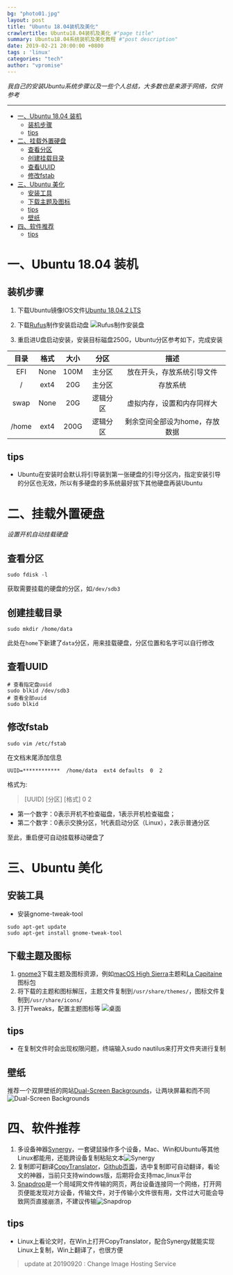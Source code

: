 ```yaml
---
bg: "photo01.jpg"
layout: post
title: "Ubuntu 18.04装机及美化"
crawlertitle: Ubuntu18.04装机及美化 #"page title"
summary: Ubuntu18.04系统装机及美化教程 #"post description"
date: 2019-02-21 20:00:00 +0800
tags : 'linux'
categories: "tech"
author: "vpromise"
---
```


*我自己的安装Ubuntu系统步骤以及一些个人总结，大多数也是来源于网络，仅供参考*

--- 

- [一、Ubuntu 18.04 装机](#%e4%b8%80ubuntu-1804-%e8%a3%85%e6%9c%ba)
  - [装机步骤](#%e8%a3%85%e6%9c%ba%e6%ad%a5%e9%aa%a4)
  - [tips](#tips)
- [二、挂载外置硬盘](#%e4%ba%8c%e6%8c%82%e8%bd%bd%e5%a4%96%e7%bd%ae%e7%a1%ac%e7%9b%98)
  - [查看分区](#%e6%9f%a5%e7%9c%8b%e5%88%86%e5%8c%ba)
  - [创建挂载目录](#%e5%88%9b%e5%bb%ba%e6%8c%82%e8%bd%bd%e7%9b%ae%e5%bd%95)
  - [查看UUID](#%e6%9f%a5%e7%9c%8buuid)
  - [修改fstab](#%e4%bf%ae%e6%94%b9fstab)
- [三、Ubuntu 美化](#%e4%b8%89ubuntu-%e7%be%8e%e5%8c%96)
  - [安装工具](#%e5%ae%89%e8%a3%85%e5%b7%a5%e5%85%b7)
  - [下载主题及图标](#%e4%b8%8b%e8%bd%bd%e4%b8%bb%e9%a2%98%e5%8f%8a%e5%9b%be%e6%a0%87)
  - [tips](#tips-1)
  - [壁纸](#%e5%a3%81%e7%ba%b8)
- [四、软件推荐](#%e5%9b%9b%e8%bd%af%e4%bb%b6%e6%8e%a8%e8%8d%90)
  - [tips](#tips-2)

# 一、Ubuntu 18.04 装机

## 装机步骤
1. 下载Ubuntu镜像IOS文件[Ubuntu 18.04.2 LTS](https://www.ubuntu.com/download/desktop)
2. 下载[Rufus](https://rufus.ie/)制作安装启动盘
![Rufus制作安装盘](https://i.loli.net/2019/09/20/zsLldriH7GpIfCU.png)

3. 重启进U盘启动安装，安装目标磁盘250G，Ubuntu分区参考如下，完成安装

| 目录   | 格式 | 大小  |   分区   |          描述        |
| :---: | :--: | :--: | :-----: | :-----------------: |
|  EFI  | None | 100M |  主分区  |   放在开头，存放系统引导文件  |
|   /   | ext4 | 20G  |  主分区  |          存放系统          |
| swap  | None | 20G  | 逻辑分区 |   虚拟内存，设置和内存同样大  |
| /home | ext4 | 200G | 逻辑分区 | 剩余空间全部设为home，存放数据 |

## tips
* Ubuntu在安装时会默认将引导装到第一张硬盘的引导分区内，指定安装引导的分区也无效，所以有多硬盘的多系统最好拔下其他硬盘再装Ubuntu

# 二、挂载外置硬盘
*设置开机自动挂载硬盘*
## 查看分区
```
sudo fdisk -l  
```
获取需要挂载的硬盘的分区，如`/dev/sdb3`

## 创建挂载目录
```
sudo mkdir /home/data
```
此处在`home`下新建了`data`分区，用来挂载硬盘，分区位置和名字可以自行修改
## 查看UUID
```
# 查看指定盘uuid
sudo blkid /dev/sdb3
# 查看全部uuid
sudo blkid 
```
## 修改fstab
```
sudo vim /etc/fstab
```
在文档末尾添加信息
```
UUID=************  /home/data  ext4 defaults  0  2
```
格式为:
> [UUID] [分区]  [格式]  0  2

- 第一个数字：0表示开机不检查磁盘，1表示开机检查磁盘； 
- 第二个数字：0表示交换分区，1代表启动分区（Linux），2表示普通分区 

至此，重启便可自动挂载移动硬盘了

# 三、Ubuntu 美化
## 安装工具
* 安装gnome-tweak-tool
```
sudo apt-get update
sudo apt-get install gnome-tweak-tool
```
## 下载主题及图标
1. [gnome3](https://www.gnome-look.org/)下载主题及图标资源，例如[macOS High Sierra](https://www.gnome-look.org/s/Gnome/p/1013714/)主题和[La Capitaine](https://www.gnome-look.org/p/1148695/)图标包
2. 将下载的主题和图标解压，主题文件复制到`/usr/share/themes/`，图标文件复制到`/usr/share/icons/`
3. 打开Tweaks，配置主题图标等
![桌面](https://i.loli.net/2019/09/20/zkaS5VR7JIhY3Tn.png)
## tips
* 在复制文件时会出现权限问题，终端输入sudo nautilus来打开文件夹进行复制
## 壁纸
推荐一个双屏壁纸的网站[Dual-Screen Backgrounds](https://www.twelvesouth.com/wallpaper)，让两块屏幕和而不同
![Dual-Screen Backgrounds](https://i.loli.net/2019/09/20/g8WinXO69jzTPeu.png)

# 四、软件推荐
1. 多设备神器[Synergy](https://symless.com/synergy)，一套键鼠操作多个设备，Mac、Win和Ubuntu等其他Linux都能用，还能跨设备复制粘贴文本![Synergy](https://i.loli.net/2019/09/20/2ZKfJBVMUtGHDog.png)
2. 复制即可翻译[CopyTranslator](https://hypercube.top/copytranslator/#features)，[Github页面](https://github.com/CopyTranslator/CopyTranslator/releases)，选中复制即可自动翻译，看论文的神器，当前只支持windows版，后期将会支持mac,linux平台
3. [Snapdrop](https://snapdrop.net/#)是一个局域网文件传输的网页，两台设备连接同一个网络，打开网页便能发现对方设备，传输文件，对于传输小文件很有用，文件过大可能会导致网页直接崩溃，不建议传输![Snapdrop](https://i.loli.net/2019/09/20/Wbw8ylIZA1QxJOu.png)

## tips
 * Linux上看论文时，在Win上打开CopyTranslator，配合Synergy就能实现Linux上复制，Win上翻译了，也很方便

> update at 20190920 : Change Image Hosting Service
